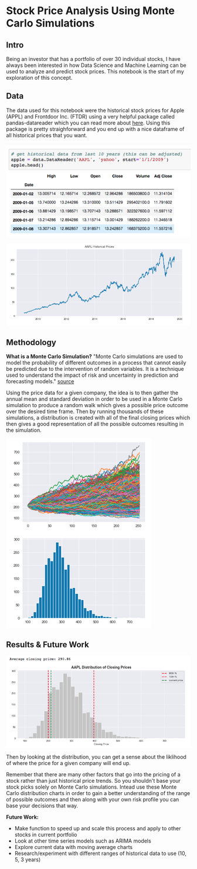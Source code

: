 # Stock Price Analysis Using Monte Carlo Simulations



## Intro


Being an investor that has a portfolio of over 30 individual stocks, I have always been interested in how Data Science and Machine Learning can be used to analyze and predict stock prices. This notebook is the start of my exploration of this concept.




## Data


The data used for this notebook were the historical stock prices for Apple (APPL) and Frontdoor Inc. (FTDR) using a very helpful package called pandas-datareader which you can read more about [here](https://pypi.org/project/pandas-datareader/). Using this package is pretty straighforward and you end up with a nice dataframe of all historical prices that you want.



![](data_image.png)


![](APPL_hist_prices.png)



## Methodology


**What is a Monte Carlo Simulation?**
"Monte Carlo simulations are used to model the probability of different outcomes in a process that cannot easily be predicted due to the intervention of random variables. It is a technique used to understand the impact of risk and uncertainty in prediction and forecasting models." [source](https://www.investopedia.com/terms/m/montecarlosimulation.asp)



Using the price data for a given company, the idea is to then gather the annual mean and standard deviation in order to be used in a Monte Carlo simulation to produce a random walk which gives a possible price outcome over the desired time frame. Then by running thousands of these simulations, a distribution is created with all of the final closing prices which then gives a good representation of all the possible outcomes resulting in the simulation. 

![](monte_carlo_charts.png)




## Results & Future Work



![](AAPL_dist.png)


Then by looking at the distribution, you can get a sense about the liklihood of where the price for a given company will end up.

Remember that there are many other factors that go into the pricing of a stock rather than just historical price trends. So you shouldn't base your stock picks solely on Monte Carlo simulations. Intead use these Monte Carlo distribution charts in order to gain a better understanding of the range of possible outcomes and then along with your own risk profile you can base your decisions that way.


**Future Work:**

- Make function to speed up and scale this process and apply to other stocks in current portfolio
- Look at other time series models such as ARIMA models
- Explore current data with moving average charts
- Research/experiment with different ranges of historical data to use (10, 5, 3 years)



